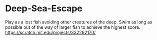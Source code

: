 # Deep-Sea-Escape
Play as a lost fish avoiding other creatures of the deep. Swim as long as possible out of the way of larger fish to achieve the highest score.
https://scratch.mit.edu/projects/332292170/
